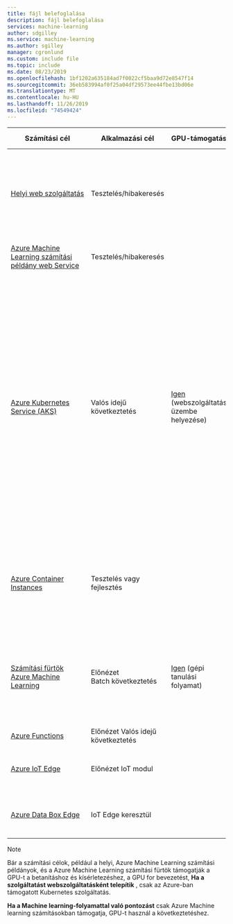 ```yaml
---
title: fájl belefoglalása
description: fájl belefoglalása
services: machine-learning
author: sdgilley
ms.service: machine-learning
ms.author: sgilley
manager: cgronlund
ms.custom: include file
ms.topic: include
ms.date: 08/23/2019
ms.openlocfilehash: 1bf1202a635184ad7f0022cf5baa9d72e8547f14
ms.sourcegitcommit: 36eb583994af0f25a04df29573ee44fbe13bd06e
ms.translationtype: MT
ms.contentlocale: hu-HU
ms.lasthandoff: 11/26/2019
ms.locfileid: "74549424"
---
```

| Számítási cél | Alkalmazási cél | GPU-támogatás | FPGA-támogatás | Leírás |
| ----- | ----- | ----- | ----- | ----- |
| [Helyi&nbsp;web&nbsp;szolgáltatás](../articles/machine-learning/service/how-to-deploy-and-where.md#local) | Tesztelés/hibakeresés | &nbsp; | &nbsp; | Korlátozott teszteléshez és hibaelhárításhoz használható. A hardveres gyorsítás a helyi rendszer könyvtárainak használatából függ.
| [Azure Machine Learning számítási példány&nbsp;web&nbsp;Service](../articles/machine-learning/service/how-to-deploy-and-where.md#notebookvm) | Tesztelés/hibakeresés | &nbsp; | &nbsp; | Korlátozott teszteléshez és hibaelhárításhoz használható.
| [Azure Kubernetes Service (AKS)](../articles/machine-learning/service/how-to-deploy-and-where.md#aks) | Valós idejű következtetés |  [Igen](../articles/machine-learning/service/how-to-deploy-inferencing-gpus.md) (webszolgáltatás üzembe helyezése) | [Igen](../articles/machine-learning/service/how-to-deploy-fpga-web-service.md)   |Nagy léptékű üzembe helyezések esetén használható. Gyors válaszidőt és automatikus skálázást biztosít a telepített szolgáltatás számára. A fürt automatikus skálázása nem támogatott a Azure Machine Learning SDK-n keresztül. Az AK-fürt csomópontjainak módosításához használja a Azure Portalban az AK-fürt felhasználói felületét. A tervező számára az egyazon lehetőség áll rendelkezésre. |
| [Azure Container Instances](../articles/machine-learning/service/how-to-deploy-and-where.md#aci) | Tesztelés vagy fejlesztés | &nbsp;  | &nbsp; | Alacsony léptékű CPU-alapú számítási feladatokhoz használható, amelyek kevesebb mint 48 GB RAM memóriát igényelnek. |
| [Számítási fürtök Azure Machine Learning](../articles/machine-learning/service/how-to-run-batch-predictions.md) | Előnézet Batch&nbsp;következtetés | [Igen](../articles/machine-learning/service/how-to-run-batch-predictions.md) (gépi tanulási folyamat) | &nbsp;  | Kötegelt pontozás futtatása kiszolgáló nélküli számítási feladatokhoz. A a normál és az alacsony prioritású virtuális gépeket támogatja. |
| [Azure Functions](../articles/machine-learning/service/how-to-deploy-functions.md) | Előnézet Valós idejű következtetés | &nbsp; | &nbsp; | &nbsp; |
| [Azure IoT Edge](../articles/machine-learning/service/how-to-deploy-and-where.md#iotedge) | Előnézet IoT&nbsp;modul |  &nbsp; | &nbsp; | ML modellek üzembe helyezése és kiszolgálása a IoT-eszközökön. |
| [Azure Data Box Edge](../articles/databox-online/data-box-edge-overview.md)   | IoT Edge keresztül |  &nbsp; | Igen | ML modellek üzembe helyezése és kiszolgálása a IoT-eszközökön. |

> [!NOTE]
> Bár a számítási célok, például a helyi, Azure Machine Learning számítási példányok, és a Azure Machine Learning számítási fürtök támogatják a GPU-t a betanításhoz és kísérletezéshez, a GPU for bevezetést, __Ha a szolgáltatást webszolgáltatásként telepítik__ , csak az Azure-ban támogatott Kubernetes szolgáltatás.
>
> __Ha a Machine learning-folyamattal való pontozást__ csak Azure Machine learning számításokban támogatja, GPU-t használ a következtetéshez.